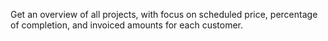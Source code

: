 Get an overview of all projects, with focus on scheduled price, percentage of completion, and invoiced amounts for each customer.